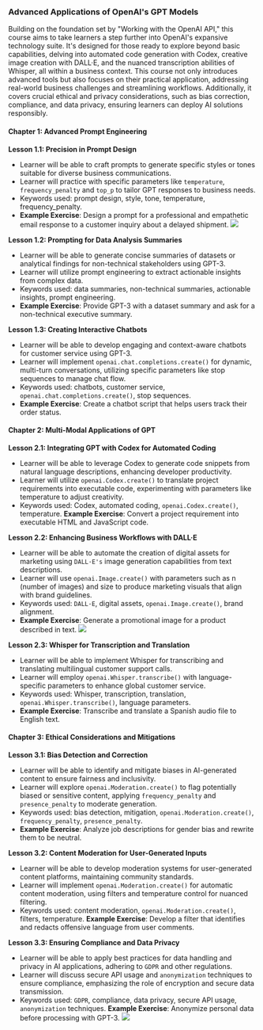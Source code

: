 ### Advanced Applications of OpenAI's GPT Models
Building on the foundation set by "Working with the OpenAI API," this course aims to take learners a step further into OpenAI's expansive technology suite. It's designed for those ready to explore beyond basic capabilities, delving into automated code generation with Codex, creative image creation with DALL·E, and the nuanced transcription abilities of Whisper, all within a business context. This course not only introduces advanced tools but also focuses on their practical application, addressing real-world business challenges and streamlining workflows. Additionally, it covers crucial ethical and privacy considerations, such as bias correction, compliance, and data privacy, ensuring learners can deploy AI solutions responsibly. 

#### Chapter 1: Advanced Prompt Engineering
**Lesson 1.1: Precision in Prompt Design**
- Learner will be able to craft prompts to generate specific styles or tones suitable for diverse business communications.
- Learner will practice with specific parameters like `temperature`, `frequency_penalty` and `top_p` to tailor GPT responses to business needs.
- Keywords used: prompt design, style, tone, temperature, frequency_penalty.
- **Example Exercise**: Design a prompt for a professional and empathetic email response to a customer inquiry about a delayed shipment.
**![](https://lh7-us.googleusercontent.com/qjwUaN7MqnHzaLP8KnTGRYLKtA_nY4CtlRTYLkj81Ewyfo1aIKNlhyvMccQ1NLV0uSu7yWXzv_WURK5mdBBlwdqqwIKgrCeonhyQaENhLQVRMIpDH313RND_tkqtErzJ6LYDuIKdSRmJVBE5sDk_o1E)**

**Lesson 1.2: Prompting for Data Analysis Summaries**
- Learner will be able to generate concise summaries of datasets or analytical findings for non-technical stakeholders using GPT-3.
- Learner will utilize prompt engineering to extract actionable insights from complex data.
- Keywords used: data summaries, non-technical summaries, actionable insights, prompt engineering.
- **Example Exercise**: Provide GPT-3 with a dataset summary and ask for a non-technical executive summary.

**Lesson 1.3: Creating Interactive Chatbots**
- Learner will be able to develop engaging and context-aware chatbots for customer service using GPT-3.
- Learner will implement `openai.chat.completions.create()` for dynamic, multi-turn conversations, utilizing specific parameters like stop sequences to manage chat flow.
- Keywords used: chatbots, customer service, `openai.chat.completions.create()`, stop sequences.
- **Example Exercise**: Create a chatbot script that helps users track their order status.

#### Chapter 2: Multi-Modal Applications of GPT
**Lesson 2.1: Integrating GPT with Codex for Automated Coding**
- Learner will be able to leverage Codex to generate code snippets from natural language descriptions, enhancing developer productivity.
- Learner will utilize `openai.Codex.create()` to translate project requirements into executable code, experimenting with parameters like temperature to adjust creativity.
- Keywords used: Codex, automated coding, `openai.Codex.create()`, temperature.
**Example Exercise**: Convert a project requirement into executable HTML and JavaScript code.

**Lesson 2.2: Enhancing Business Workflows with DALL·E**
- Learner will be able to automate the creation of digital assets for marketing using `DALL·E's` image generation capabilities from text descriptions.
- Learner will use `openai.Image.create()` with parameters such as n (number of images) and size to produce marketing visuals that align with brand guidelines.
- Keywords used: `DALL·E`, digital assets, `openai.Image.create()`, brand alignment.
- **Example Exercise**: Generate a promotional image for a product described in text.
**![](https://lh7-us.googleusercontent.com/qcLLYMJIiCuBgY7jQXdAEb_IfwbvTtZ8inP3Qqpu6utTogaunj6t7BRR0KZxoVgN8jRCMAQuLStPLcssGwM6iQNh1OQ98X9IJ5VKTnj_AuEgpocItOTsPaV35wcSJCFwtZ6HZYt73QED6k_EURgBHSY)**

**Lesson 2.3: Whisper for Transcription and Translation**
- Learner will be able to implement Whisper for transcribing and translating multilingual customer support calls.
- Learner will employ `openai.Whisper.transcribe()` with language-specific parameters to enhance global customer service.
- Keywords used: Whisper, transcription, translation, `openai.Whisper.transcribe()`, language parameters.
- **Example Exercise**: Transcribe and translate a Spanish audio file to English text.

#### Chapter 3: Ethical Considerations and Mitigations
**Lesson 3.1: Bias Detection and Correction**
- Learner will be able to identify and mitigate biases in AI-generated content to ensure fairness and inclusivity.
- Learner will explore `openai.Moderation.create()` to flag potentially biased or sensitive content, applying `frequency_penalty` and `presence_penalty` to moderate generation.
- Keywords used: bias detection, mitigation, `openai.Moderation.create()`, `frequency_penalty`, `presence_penalty`.
- **Example Exercise**: Analyze job descriptions for gender bias and rewrite them to be neutral.

**Lesson 3.2: Content Moderation for User-Generated Inputs**
- Learner will be able to develop moderation systems for user-generated content platforms, maintaining community standards.
- Learner will implement `openai.Moderation.create()` for automatic content moderation, using filters and temperature control for nuanced filtering.
- Keywords used: content moderation, `openai.Moderation.create()`, filters, temperature.
**Example Exercise**: Develop a filter that identifies and redacts offensive language from user comments.

**Lesson 3.3: Ensuring Compliance and Data Privacy**
- Learner will be able to apply best practices for data handling and privacy in AI applications, adhering to `GDPR` and other regulations.
- Learner will discuss secure API usage and `anonymization` techniques to ensure compliance, emphasizing the role of encryption and secure data transmission.
- Keywords used: `GDPR`, compliance, data privacy, secure API usage, `anonymization` techniques.
**Example Exercise**: Anonymize personal data before processing with GPT-3.
**![](https://lh7-us.googleusercontent.com/DwWGZ99TwM6ofkJC4bWrx0ADGZIQ5udx6Lp1JS1sZooMtMRTwDApzijrnP0Ykqp1I0qEpnqaCkMIjgGNiyCtE3XUN9eQPZQrz1nGeAdwSObwFs4wKRLa2vYdA1sZWv2Er-L7Dx3OCO27_7U4VJinMiQ)**
